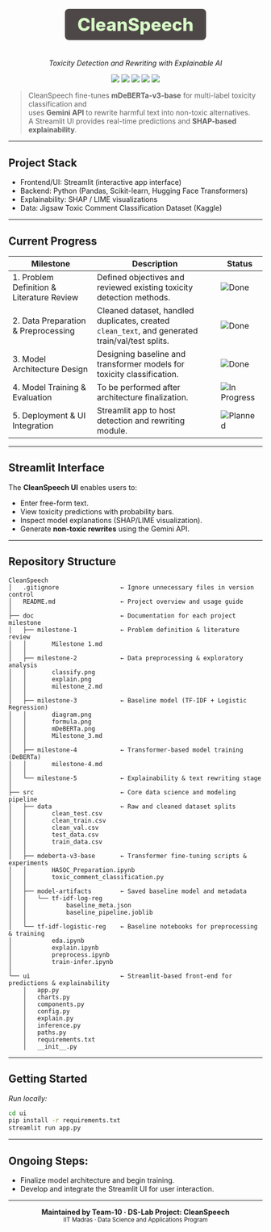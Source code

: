 <div align="center">

<h1 style="
  font-size: 2.5em;
  font-weight: 800;
  color: #d7fac7ff;
  background-color: #4e4747ff;
  padding: 10px 25px;
  border-radius: 8px;
  display: inline-block;
">
CleanSpeech
</h1>

<p><i>Toxicity Detection and Rewriting with Explainable AI</i></p>

</div>

<p align="center">
  <img src="https://img.shields.io/badge/Domain-NLP-blue?style=flat-square"/>
  <img src="https://img.shields.io/badge/Classifier-HuggingFace%20(mDeBERTa)-orange?style=flat-square"/>
  <img src="https://img.shields.io/badge/Rewriter-Gemini%20API-red?style=flat-square"/>
  <img src="https://img.shields.io/badge/UI-Streamlit-brightgreen?style=flat-square"/>
  <img src="https://img.shields.io/badge/Explainability-SHAP%20%2F%20LIME-purple?style=flat-square"/>
</p>


> CleanSpeech fine-tunes **mDeBERTa-v3-base** for multi-label toxicity classification and  
> uses **Gemini API** to rewrite harmful text into non-toxic alternatives.  
> A Streamlit UI provides real-time predictions and **SHAP-based explainability**.

---

## Project Stack
- Frontend/UI: Streamlit (interactive app interface)  
- Backend: Python (Pandas, Scikit-learn, Hugging Face Transformers)  
- Explainability: SHAP / LIME visualizations  
- Data: Jigsaw Toxic Comment Classification Dataset (Kaggle)

---

## Current Progress
| Milestone | Description | Status |
|------------|--------------|--------|
| 1. Problem Definition & Literature Review | Defined objectives and reviewed existing toxicity detection methods. | ![Done](https://img.shields.io/badge/-Completed-green) |
| 2. Data Preparation & Preprocessing | Cleaned dataset, handled duplicates, created `clean_text`, and generated train/val/test splits. | ![Done](https://img.shields.io/badge/-Completed-green) |
| 3. Model Architecture Design | Designing baseline and transformer models for toxicity classification. | ![Done](https://img.shields.io/badge/-Completed-green) |
| 4. Model Training & Evaluation | To be performed after architecture finalization. | ![In Progress](https://img.shields.io/badge/-In%20Progress-yellow) |
| 5. Deployment & UI Integration | Streamlit app to host detection and rewriting module. | ![Planned](https://img.shields.io/badge/-Planned-lightgrey) |

---

## Streamlit Interface
The **CleanSpeech UI** enables users to:
- Enter free-form text.
- View toxicity predictions with probability bars.
- Inspect model explanations (SHAP/LIME visualization).
- Generate **non-toxic rewrites** using the Gemini API.

---

## Repository Structure

```text
CleanSpeech  
│   .gitignore                 ← Ignore unnecessary files in version control  
│   README.md                  ← Project overview and usage guide  
│
├── doc                        ← Documentation for each project milestone  
│   ├── milestone-1            ← Problem definition & literature review  
│   │       Milestone 1.md  
│   │
│   ├── milestone-2            ← Data preprocessing & exploratory analysis  
│   │       classify.png  
│   │       explain.png  
│   │       milestone_2.md  
│   │
│   ├── milestone-3            ← Baseline model (TF-IDF + Logistic Regression)  
│   │       diagram.png  
│   │       formula.png  
│   │       mDeBERTa.png  
│   │       Milestone_3.md  
│   │
│   ├── milestone-4            ← Transformer-based model training (DeBERTa)  
│   │       milestone-4.md  
│   │
│   └── milestone-5            ← Explainability & text rewriting stage  
│
├── src                        ← Core data science and modeling pipeline  
│   ├── data                   ← Raw and cleaned dataset splits  
│   │       clean_test.csv  
│   │       clean_train.csv  
│   │       clean_val.csv  
│   │       test_data.csv  
│   │       train_data.csv  
│   │
│   ├── mdeberta-v3-base       ← Transformer fine-tuning scripts & experiments  
│   │       HASOC_Preparation.ipynb  
│   │       toxic_comment_classification.py  
│   │
│   ├── model-artifacts        ← Saved baseline model and metadata  
│   │   └── tf-idf-log-reg  
│   │           baseline_meta.json  
│   │           baseline_pipeline.joblib  
│   │
│   └── tf-idf-logistic-reg    ← Baseline notebooks for preprocessing & training  
│           eda.ipynb  
│           explain.ipynb  
│           preprocess.ipynb  
│           train-infer.ipynb  
│
└── ui                         ← Streamlit-based front-end for predictions & explainability  
    │   app.py                 
    │   charts.py              
    │   components.py          
    │   config.py               
    │   explain.py               
    │   inference.py           
    │   paths.py                
    │   requirements.txt       
    │   __init__.py              

```
---

## Getting Started
_Run locally:_
```bash
cd ui
pip install -r requirements.txt
streamlit run app.py
```

---

## Ongoing Steps:
- Finalize model architecture and begin training.
- Develop and integrate the Streamlit UI for user interaction.  

---

<p align="center"> <b>Maintained by Team-10 · DS-Lab Project: CleanSpeech</b><br/> <sub>IIT Madras · Data Science and Applications Program</sub> </p>
